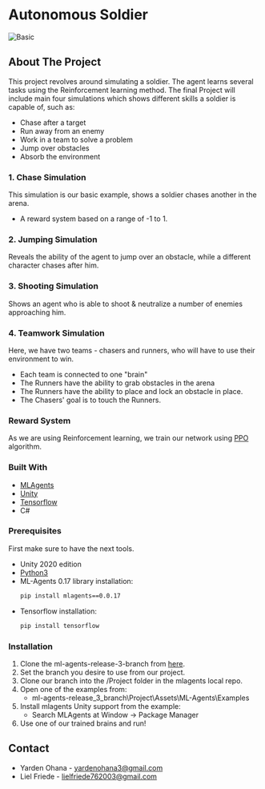 # Autonomous Soldier
![Basic](https://imgur.com/a/qsIqCaU)

## About The Project

This project revolves around simulating a soldier. The agent learns several tasks using the Reinforcement learning method. 
The final Project will include main four simulations which shows different skills a soldier is capable of, such as:
* Chase after a target
* Run away from an enemy
* Work in a team to solve a problem
* Jump over obstacles
* Absorb the environment

### 1. Chase Simulation
This simulation is our basic example, shows a soldier chases another in the arena.
* A reward system based on a range of -1 to 1.

### 2. Jumping Simulation
Reveals the ability of the agent to jump over an obstacle, while a different character chases after him.

### 3. Shooting Simulation
Shows an agent who is able to shoot & neutralize a number of enemies approaching him.

### 4. Teamwork Simulation
Here, we have two teams - chasers and runners, who will have to use their environment to win. 
* Each team is connected to one "brain"
* The Runners have the ability to grab obstacles in the arena
* The Runners have the ability to place and lock an obstacle in place.
* The Chasers' goal is to touch the Runners.

### Reward System
As we are using Reinforcement learning, we train our network using [PPO](https://openai.com/blog/openai-baselines-ppo/) algorithm.

### Built With

* [MLAgents](https://github.com/Unity-Technologies/ml-agents)
* [Unity](https://unity3d.com)
* [Tensorflow](https://www.tensorflow.org/)
* C#

### Prerequisites

First make sure to have the next tools.
* Unity 2020 edition
* [Python3](https://www.python.org/downloads/)
* ML-Agents 0.17 library installation:
  ```sh
  pip install mlagents==0.0.17
  ```
* Tensorflow installation:
  ```sh
  pip install tensorflow
  ```
  
### Installation
1. Clone the ml-agents-release-3-branch from [here](https://github.com/Unity-Technologies/ml-agents).
2. Set the branch you desire to use from our project.
3. Clone our branch into the /Project folder in the mlagents local repo.
4. Open one of the examples from:
   - ml-agents-release_3_branch\Project\Assets\ML-Agents\Examples
5. Install mlagents Unity support from the example:
   - Search MLAgents at Window -> Package Manager
6. Use one of our trained brains and run!

<!-- CONTACT -->
## Contact

* Yarden Ohana - yardenohana3@gmail.com
* Liel Friede - lielfriede762003@gmail.com
